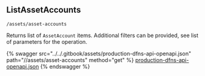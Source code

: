 
## ListAssetAccounts
`/assets/asset-accounts`

Returns list of `AssetAccount` items. Additional filters can be provided, see list of parameters for the operation.

{% swagger src="../../.gitbook/assets/production-dfns-api-openapi.json" path="//assets/asset-accounts" method="get" %}
[production-dfns-api-openapi.json](../../.gitbook/assets/production-dfns-api-openapi.json)
{% endswagger %}
